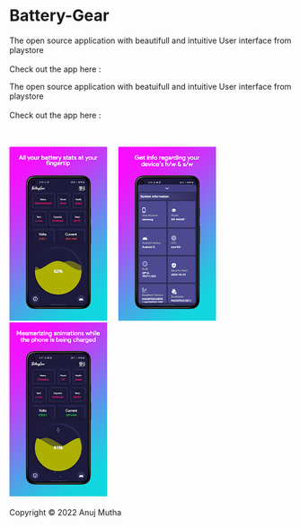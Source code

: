 
# Battery-Gear

The open source application with beautifull and intuitive User interface from playstore 
<br/><br/>Check out the app here : 

The open source application with beatuifull and intuitive User interface from playstore 
<br/><br/>Check out the app here :

<br/><br/>![alt text](snapshots/1.jpeg)&nbsp;&nbsp;&nbsp;&nbsp;&nbsp;![alt text](snapshots/2.jpeg)&nbsp;&nbsp;&nbsp;&nbsp;&nbsp;![alt text](snapshots/3.jpeg)
<br/><br/>Copyright © 2022 Anuj Mutha
